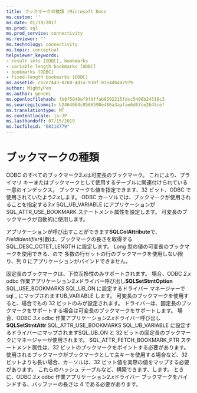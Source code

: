 ```yaml
---
title: ブックマークの種類 |Microsoft Docs
ms.custom: ''
ms.date: 01/19/2017
ms.prod: sql
ms.prod_service: connectivity
ms.reviewer: ''
ms.technology: connectivity
ms.topic: conceptual
helpviewer_keywords:
- result sets [ODBC], bookmarks
- variable-length bookmarks [ODBC]
- bookmarks [ODBC]
- fixed-length bookmarks [ODBC]
ms.assetid: cb2e7443-0260-4d1a-930f-0154db447979
author: MightyPen
ms.author: genemi
ms.openlocfilehash: fb8f5848ef9fdffab8592215fdcc5406b24319c3
ms.sourcegitcommit: b2464064c0566590e486a3aafae6d67ce2645cef
ms.translationtype: MT
ms.contentlocale: ja-JP
ms.lasthandoff: 07/15/2019
ms.locfileid: "68118779"
---
```

# <a name="bookmark-types"></a>ブックマークの種類
ODBC のすべてのブックマーク*3.x*は可変長のブックマーク。 これにより、プライマリ キーまたはブックマークとして使用するテーブルに関連付けられている一意のインデックス。 ブックマークも値を指定できます、32 ビット、ODBC で使用されていたよう*2.x*します。 ODBC カーソルでは、ブックマークが使用されることを指定する*3.x* SQL_UB_VARIABLE にアプリケーションが SQL_ATTR_USE_BOOKMARK ステートメント属性を設定します。 可変長のブックマークが自動的に使用します。  
  
 アプリケーションが呼び出すことができます**SQLColAttribute**で、 *FieldIdentifier*引数は、ブックマークの長さを取得する SQL_DESC_OCTET_LENGTH に設定します。 Long 型の値の可変長のブックマークを使用できる、ので 多数の行セットの行のブックマークを使用しない限り、列 0 にアプリケーションがバインドできません。  
  
 固定長のブックマークは、下位互換性のみサポートされます。 場合、ODBC *2.x* odbc 作業アプリケーション*3.x*ドライバー呼び出し**SQLSetStmtOption** SQL_USE_BOOKMARKS SQL_UB_ON に設定するドライバー マネージャーで sql _ にマップされますUB_VARIABLE します。 可変長のブックマークを使用すると、場合でもの 32 ビットのみが設定されます。 ドライバーは、固定長のブックマークをサポートする場合は可変長のブックマークをサポートします。 場合、ODBC *3.x* odbc 作業アプリケーション*2.x*ドライバー呼び出し**SQLSetStmtAttr** SQL_ATTR_USE_BOOKMARKS SQL_UB_VARIABLE に設定するドライバーにマップされますSQL_UB_ON と 32 ビットの固定長のブックマークにマネージャーが使用されます。 SQL_ATTR_FETCH_BOOKMARK_PTR ステートメント属性は、32 ビットのブックマークをポイントする必要があります。 使用されるブックマークがブックマークとして主キーを使用する場合など、32 ビットよりも長い場合、カーソルは、32 ビット値を実際の値をマップする必要があります。 これらのハッシュ テーブルなど、構築できます、します。 ときに、ODBC *3.x* odbc 作業アプリケーション*2.x*ドライバー ブックマークをバインドする、バッファーの長さは 4 である必要があります。
